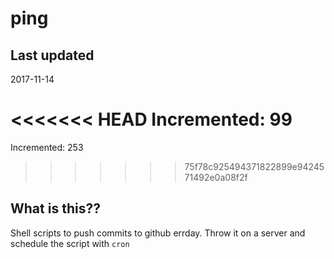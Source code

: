 # ping

## Last updated
2017-11-14

<<<<<<< HEAD
Incremented: 99
=======
Incremented: 253
>>>>>>> 75f78c925494371822899e9424571492e0a08f2f

## What is this?? 
Shell scripts to push commits to github errday. Throw it on a server and schedule the script with `cron`
